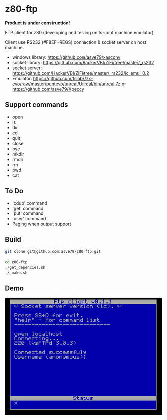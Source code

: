 # z80-ftp

**Product is under construction!**

FTP client for z80 (developing and testing on ts-conf machine emulator)

Client use RS232 (#F8EF+REGS) connection & socket server on host machine.

* windows library: https://github.com/asve79/xasconv
* socket library: https://github.com/HackerVBI/ZiFi/tree/master/_rs232
* socket server: https://github.com/HackerVBI/ZiFi/tree/master/_rs232/ic_emul_0.2
* Emulator: https://github.com/tslabs/zx-evo/raw/master/pentevo/unreal/Unreal/bin/unreal.7z or https://github.com/asve79/Xpeccy

## Support commands
* open
* ls
* dir
* cd
* quit
* close
* bye
* mkdir <directory>
* rmdir <directory>
* rm <filename>
* pwd
* cat

## To Do
* 'cdup' command
* 'get' command
* 'put' command
* 'user' command
* Paging when output support

## Build
```bash
git clone git@github.com:asve79/z80-ftp.git

cd z80-ftp
./get_depencies.sh
./_make.sh
```
## Demo
![Demo](https://github.com/asve79/z80-ftp/blob/master/demo/ftp-client-demo.gif)

